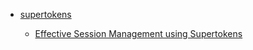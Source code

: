 - [supertokens](https://github.com/supertokens/supertokens-core)

    - [Effective Session Management using Supertokens](https://dev.to/abh1navv/effective-session-management-using-supertokens-2h71)
